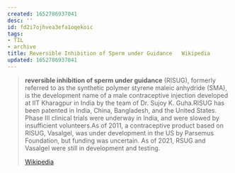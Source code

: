```yaml
---
created: 1652786937041
desc: ''
id: fd2i7ojhvea3efa1oqekoic
tags:
- TIL
- archive
title: Reversible Inhibition of Sperm under Guidance   Wikipedia
updated: 1652786937041
---
```

   
> **reversible inhibition of sperm under guidance** (RISUG), formerly referred to as the synthetic polymer styrene maleic anhydride (SMA), is the development name of a male contraceptive injection developed at IIT Kharagpur in India by the team of Dr. Sujoy K. Guha.RISUG has been patented in India, China, Bangladesh, and the United States. Phase III clinical trials were underway in India, and were slowed by insufficient volunteers.As of 2011, a contraceptive product based on RISUG, Vasalgel, was under development in the US by Parsemus Foundation, but funding was uncertain. As of 2021, RSUG and Vasalgel were still in development and testing.   
>   
> [Wikipedia](https://en.wikipedia.org/wiki/Reversible%20inhibition%20of%20sperm%20under%20guidance)